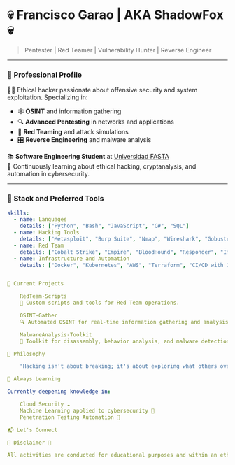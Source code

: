 # 💀 Francisco Garao | AKA ShadowFox 💀

> Pentester | Red Teamer | Vulnerability Hunter | Reverse Engineer

---

### 💼 Professional Profile

🕵️‍♂️ Ethical hacker passionate about offensive security and system exploitation. Specializing in:
- 🕸️ **OSINT** and information gathering
- 🔍 **Advanced Pentesting** in networks and applications
- 🔧 **Red Teaming** and attack simulations
- 🎛️ **Reverse Engineering** and malware analysis

📚 **Software Engineering Student** at [Universidad FASTA](https://ufasta.edu.ar)  
🧠 Continuously learning about ethical hacking, cryptanalysis, and automation in cybersecurity.

---

### 🔧 Stack and Preferred Tools

```yaml
skills:
  - name: Languages
    details: ["Python", "Bash", "JavaScript", "C#", "SQL"]
  - name: Hacking Tools
    details: ["Metasploit", "Burp Suite", "Nmap", "Wireshark", "Gobuster", "Aircrack-ng"]
  - name: Red Team
    details: ["Cobalt Strike", "Empire", "BloodHound", "Responder", "Impacket"]
  - name: Infrastructure and Automation
    details: ["Docker", "Kubernetes", "AWS", "Terraform", "CI/CD with Jenkins"]


📂 Current Projects

    RedTeam-Scripts
    🔗 Custom scripts and tools for Red Team operations.

    OSINT-Gather
    🔍 Automated OSINT for real-time information gathering and analysis.

    MalwareAnalysis-Toolkit
    🦠 Toolkit for disassembly, behavior analysis, and malware detection.

📜 Philosophy

    "Hacking isn’t about breaking; it's about exploring what others overlook."

🚀 Always Learning

Currently deepening knowledge in:

    Cloud Security ☁️
    Machine Learning applied to cybersecurity 🤖
    Penetration Testing Automation 🔄

📬 Let's Connect

🚨 Disclaimer 🚨

All activities are conducted for educational purposes and within an ethical framework.
